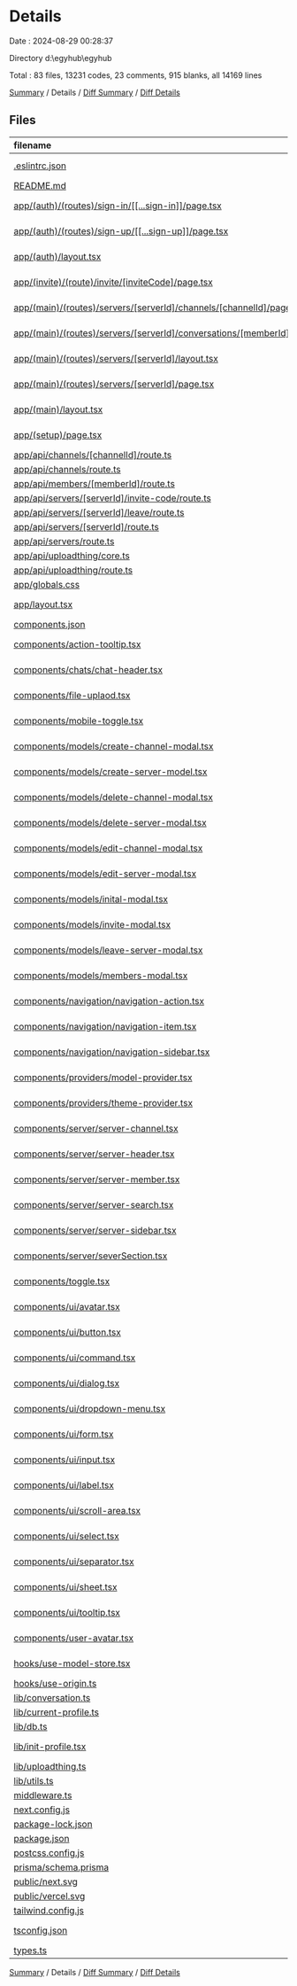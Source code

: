 # Details

Date : 2024-08-29 00:28:37

Directory d:\\egyhub\\egyhub

Total : 83 files,  13231 codes, 23 comments, 915 blanks, all 14169 lines

[Summary](results.md) / Details / [Diff Summary](diff.md) / [Diff Details](diff-details.md)

## Files
| filename | language | code | comment | blank | total |
| :--- | :--- | ---: | ---: | ---: | ---: |
| [.eslintrc.json](/.eslintrc.json) | JSON with Comments | 3 | 0 | 1 | 4 |
| [README.md](/README.md) | Markdown | 23 | 0 | 14 | 37 |
| [app/(auth)/(routes)/sign-in/[[...sign-in]]/page.tsx](/app/(auth)/(routes)/sign-in/%5B%5B...sign-in%5D%5D/page.tsx) | TypeScript JSX | 4 | 0 | 3 | 7 |
| [app/(auth)/(routes)/sign-up/[[...sign-up]]/page.tsx](/app/(auth)/(routes)/sign-up/%5B%5B...sign-up%5D%5D/page.tsx) | TypeScript JSX | 4 | 0 | 1 | 5 |
| [app/(auth)/layout.tsx](/app/(auth)/layout.tsx) | TypeScript JSX | 8 | 0 | 1 | 9 |
| [app/(invite)/(route)/invite/[inviteCode]/page.tsx](/app/(invite)/(route)/invite/%5BinviteCode%5D/page.tsx) | TypeScript JSX | 43 | 0 | 13 | 56 |
| [app/(main)/(routes)/servers/[serverId]/channels/[channelId]/page.tsx](/app/(main)/(routes)/servers/%5BserverId%5D/channels/%5BchannelId%5D/page.tsx) | TypeScript JSX | 43 | 0 | 15 | 58 |
| [app/(main)/(routes)/servers/[serverId]/conversations/[memberId]/page.tsx](/app/(main)/(routes)/servers/%5BserverId%5D/conversations/%5BmemberId%5D/page.tsx) | TypeScript JSX | 30 | 0 | 11 | 41 |
| [app/(main)/(routes)/servers/[serverId]/layout.tsx](/app/(main)/(routes)/servers/%5BserverId%5D/layout.tsx) | TypeScript JSX | 44 | 0 | 7 | 51 |
| [app/(main)/(routes)/servers/[serverId]/page.tsx](/app/(main)/(routes)/servers/%5BserverId%5D/page.tsx) | TypeScript JSX | 44 | 0 | 15 | 59 |
| [app/(main)/layout.tsx](/app/(main)/layout.tsx) | TypeScript JSX | 19 | 0 | 2 | 21 |
| [app/(setup)/page.tsx](/app/(setup)/page.tsx) | TypeScript JSX | 21 | 0 | 6 | 27 |
| [app/api/channels/[channelId]/route.ts](/app/api/channels/%5BchannelId%5D/route.ts) | TypeScript | 95 | 0 | 29 | 124 |
| [app/api/channels/route.ts](/app/api/channels/route.ts) | TypeScript | 41 | 0 | 8 | 49 |
| [app/api/members/[memberId]/route.ts](/app/api/members/%5BmemberId%5D/route.ts) | TypeScript | 96 | 0 | 15 | 111 |
| [app/api/servers/[serverId]/invite-code/route.ts](/app/api/servers/%5BserverId%5D/invite-code/route.ts) | TypeScript | 32 | 0 | 5 | 37 |
| [app/api/servers/[serverId]/leave/route.ts](/app/api/servers/%5BserverId%5D/leave/route.ts) | TypeScript | 40 | 0 | 4 | 44 |
| [app/api/servers/[serverId]/route.ts](/app/api/servers/%5BserverId%5D/route.ts) | TypeScript | 49 | 0 | 17 | 66 |
| [app/api/servers/route.ts](/app/api/servers/route.ts) | TypeScript | 43 | 0 | 20 | 63 |
| [app/api/uploadthing/core.ts](/app/api/uploadthing/core.ts) | TypeScript | 17 | 1 | 9 | 27 |
| [app/api/uploadthing/route.ts](/app/api/uploadthing/route.ts) | TypeScript | 5 | 1 | 2 | 8 |
| [app/globals.css](/app/globals.css) | CSS | 61 | 0 | 21 | 82 |
| [app/layout.tsx](/app/layout.tsx) | TypeScript JSX | 41 | 0 | 6 | 47 |
| [components.json](/components.json) | JSON | 16 | 0 | 0 | 16 |
| [components/action-tooltip.tsx](/components/action-tooltip.tsx) | TypeScript JSX | 31 | 0 | 5 | 36 |
| [components/chats/chat-header.tsx](/components/chats/chat-header.tsx) | TypeScript JSX | 26 | 0 | 9 | 35 |
| [components/file-uplaod.tsx](/components/file-uplaod.tsx) | TypeScript JSX | 48 | 2 | 8 | 58 |
| [components/mobile-toggle.tsx](/components/mobile-toggle.tsx) | TypeScript JSX | 30 | 0 | 10 | 40 |
| [components/models/create-channel-modal.tsx](/components/models/create-channel-modal.tsx) | TypeScript JSX | 156 | 0 | 30 | 186 |
| [components/models/create-server-model.tsx](/components/models/create-server-model.tsx) | TypeScript JSX | 118 | 0 | 26 | 144 |
| [components/models/delete-channel-modal.tsx](/components/models/delete-channel-modal.tsx) | TypeScript JSX | 81 | 0 | 11 | 92 |
| [components/models/delete-server-modal.tsx](/components/models/delete-server-modal.tsx) | TypeScript JSX | 74 | 0 | 10 | 84 |
| [components/models/edit-channel-modal.tsx](/components/models/edit-channel-modal.tsx) | TypeScript JSX | 155 | 0 | 30 | 185 |
| [components/models/edit-server-modal.tsx](/components/models/edit-server-modal.tsx) | TypeScript JSX | 126 | 0 | 35 | 161 |
| [components/models/inital-modal.tsx](/components/models/inital-modal.tsx) | TypeScript JSX | 119 | 1 | 27 | 147 |
| [components/models/invite-modal.tsx](/components/models/invite-modal.tsx) | TypeScript JSX | 83 | 0 | 10 | 93 |
| [components/models/leave-server-modal.tsx](/components/models/leave-server-modal.tsx) | TypeScript JSX | 73 | 0 | 10 | 83 |
| [components/models/members-modal.tsx](/components/models/members-modal.tsx) | TypeScript JSX | 165 | 0 | 18 | 183 |
| [components/navigation/navigation-action.tsx](/components/navigation/navigation-action.tsx) | TypeScript JSX | 30 | 0 | 7 | 37 |
| [components/navigation/navigation-item.tsx](/components/navigation/navigation-item.tsx) | TypeScript JSX | 49 | 0 | 6 | 55 |
| [components/navigation/navigation-sidebar.tsx](/components/navigation/navigation-sidebar.tsx) | TypeScript JSX | 55 | 0 | 5 | 60 |
| [components/providers/model-provider.tsx](/components/providers/model-provider.tsx) | TypeScript JSX | 31 | 0 | 7 | 38 |
| [components/providers/theme-provider.tsx](/components/providers/theme-provider.tsx) | TypeScript JSX | 7 | 0 | 3 | 10 |
| [components/server/server-channel.tsx](/components/server/server-channel.tsx) | TypeScript JSX | 78 | 1 | 19 | 98 |
| [components/server/server-header.tsx](/components/server/server-header.tsx) | TypeScript JSX | 106 | 0 | 23 | 129 |
| [components/server/server-member.tsx](/components/server/server-member.tsx) | TypeScript JSX | 42 | 0 | 9 | 51 |
| [components/server/server-search.tsx](/components/server/server-search.tsx) | TypeScript JSX | 90 | 0 | 17 | 107 |
| [components/server/server-sidebar.tsx](/components/server/server-sidebar.tsx) | TypeScript JSX | 189 | 3 | 53 | 245 |
| [components/server/severSection.tsx](/components/server/severSection.tsx) | TypeScript JSX | 49 | 0 | 5 | 54 |
| [components/toggle.tsx](/components/toggle.tsx) | TypeScript JSX | 36 | 0 | 5 | 41 |
| [components/ui/avatar.tsx](/components/ui/avatar.tsx) | TypeScript JSX | 44 | 0 | 7 | 51 |
| [components/ui/button.tsx](/components/ui/button.tsx) | TypeScript JSX | 52 | 0 | 6 | 58 |
| [components/ui/command.tsx](/components/ui/command.tsx) | TypeScript JSX | 137 | 0 | 19 | 156 |
| [components/ui/dialog.tsx](/components/ui/dialog.tsx) | TypeScript JSX | 109 | 0 | 14 | 123 |
| [components/ui/dropdown-menu.tsx](/components/ui/dropdown-menu.tsx) | TypeScript JSX | 182 | 0 | 19 | 201 |
| [components/ui/form.tsx](/components/ui/form.tsx) | TypeScript JSX | 152 | 0 | 25 | 177 |
| [components/ui/input.tsx](/components/ui/input.tsx) | TypeScript JSX | 21 | 0 | 5 | 26 |
| [components/ui/label.tsx](/components/ui/label.tsx) | TypeScript JSX | 21 | 0 | 6 | 27 |
| [components/ui/scroll-area.tsx](/components/ui/scroll-area.tsx) | TypeScript JSX | 43 | 0 | 6 | 49 |
| [components/ui/select.tsx](/components/ui/select.tsx) | TypeScript JSX | 146 | 0 | 15 | 161 |
| [components/ui/separator.tsx](/components/ui/separator.tsx) | TypeScript JSX | 27 | 0 | 5 | 32 |
| [components/ui/sheet.tsx](/components/ui/sheet.tsx) | TypeScript JSX | 125 | 0 | 16 | 141 |
| [components/ui/tooltip.tsx](/components/ui/tooltip.tsx) | TypeScript JSX | 23 | 0 | 8 | 31 |
| [components/user-avatar.tsx](/components/user-avatar.tsx) | TypeScript JSX | 19 | 0 | 4 | 23 |
| [hooks/use-model-store.tsx](/hooks/use-model-store.tsx) | TypeScript JSX | 23 | 0 | 8 | 31 |
| [hooks/use-origin.ts](/hooks/use-origin.ts) | TypeScript | 12 | 0 | 8 | 20 |
| [lib/conversation.ts](/lib/conversation.ts) | TypeScript | 89 | 7 | 23 | 119 |
| [lib/current-profile.ts](/lib/current-profile.ts) | TypeScript | 14 | 0 | 5 | 19 |
| [lib/db.ts](/lib/db.ts) | TypeScript | 6 | 0 | 6 | 12 |
| [lib/init-profile.tsx](/lib/init-profile.tsx) | TypeScript JSX | 25 | 0 | 8 | 33 |
| [lib/uploadthing.ts](/lib/uploadthing.ts) | TypeScript | 4 | 0 | 2 | 6 |
| [lib/utils.ts](/lib/utils.ts) | TypeScript | 5 | 0 | 2 | 7 |
| [middleware.ts](/middleware.ts) | TypeScript | 7 | 3 | 5 | 15 |
| [next.config.js](/next.config.js) | JavaScript | 9 | 1 | 2 | 12 |
| [package-lock.json](/package-lock.json) | JSON | 8,780 | 0 | 1 | 8,781 |
| [package.json](/package.json) | JSON | 59 | 0 | 1 | 60 |
| [postcss.config.js](/postcss.config.js) | JavaScript | 6 | 0 | 1 | 7 |
| [prisma/schema.prisma](/prisma/schema.prisma) | Prisma | 114 | 2 | 61 | 177 |
| [public/next.svg](/public/next.svg) | XML | 1 | 0 | 0 | 1 |
| [public/vercel.svg](/public/vercel.svg) | XML | 1 | 0 | 0 | 1 |
| [tailwind.config.js](/tailwind.config.js) | JavaScript | 75 | 1 | 0 | 76 |
| [tsconfig.json](/tsconfig.json) | JSON with Comments | 27 | 0 | 1 | 28 |
| [types.ts](/types.ts) | TypeScript | 4 | 0 | 3 | 7 |

[Summary](results.md) / Details / [Diff Summary](diff.md) / [Diff Details](diff-details.md)
